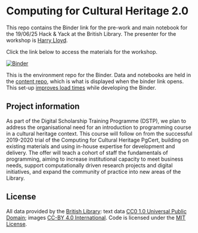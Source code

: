 # Computing for Cultural Heritage 2.0

This repo contains the Binder link for the pre-work and main notebook for the 19/06/25 Hack & Yack at the British Library. The presenter for the workshop is [Harry Lloyd](https://www.linkedin.com/in/harry-lloyd-9140b970/). 

Click the link below to access the materials for the workshop.

[![Binder](https://mybinder.org/badge_logo.svg)](https://mybinder.org/v2/gh/britishlibrary/computing_for_cultural_heritage_2/main?urlpath=git-pull%3Frepo%3Dhttps%253A%252F%252Fgithub.com%252Fharrylloyd-bl%252Fcomputing-for-cultural-heritage%26urlpath%3Dlab%252Ftree%252Fcomputing-for-cultural-heritage%252F%26branch%3Dmain)

This is the environment repo for the Binder. Data and notebooks are held in the [content repo](https://github.com/harrylloyd-bl/computing-for-cultural-heritage), which is what is displayed when the binder link opens. This set-up [improves load times](https://mybinder.readthedocs.io/en/latest/howto/external_binder_setup.html) while developing the Binder.

## Project information

As part of the Digital Scholarship Training Programme (DSTP), we plan to address the organisational need for an introduction to programming course in a cultural heritage context. This course will follow on from the successful 2019-2020 trial of the Computing for Cultural Heritage PgCert, building on existing materials and using in-house expertise for development and delivery. The offer will teach a cohort of staff the fundamentals of programming, aiming to increase institutional capacity to meet business needs, support computationally driven research projects and digital initiatives, and expand the community of practice into new areas of the Library. 

## License

All data provided by the [British Library](https://creativecommons.org/licenses/by/4.0/): text data [CC0 1.0 Universal Public Domain](https://creativecommons.org/publicdomain/zero/1.0/); images [CC-BY 4.0 International](https://creativecommons.org/licenses/by/4.0/). Code is licensed under the [MIT License](https://mit-license.org/).

